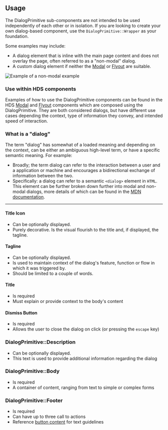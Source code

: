 ## Usage

The DialogPrimitive sub-components are not intended to be used independently of each other or in isolation. If you are looking to create your own dialog-based component, use the `DialogPrimitive::Wrapper` as your foundation.

Some examples may include:

- A dialog element that is inline with the main page content and does not overlay the page, often referred to as a "non-modal" dialog.
- A custom dialog element if neither the [Modal](/components/modal) or [Flyout](/components/flyout) are suitable.

![Example of a non-modal example](/assets/components/dialog-primitives/dialog-primitive-non-modal-example.png)

### Use within HDS components

Examples of how to use the DialogPrimitive components can be found in the HDS [Modal](/components/modal) and [Flyout](/components/flyout) components which are composed using the DialogPrimitive. They are both considered dialogs, but have different use cases depending the context, type of information they convey, and intended speed of interaction.

### What is a "dialog"

The term "dialog" has somewhat of a loaded meaning and depending on the context, can be either an ambiguous high-level term, or have a specific semantic meaning. For example:

- Broadly; the term dialog can refer to the interaction between a user and a application or machine and encourages a bidirectional exchange of information between the two.
- Specifically: a dialog can refer to a semantic `<dialog>` element in `HTML`. This element can be further broken down further into modal and non-modal dialogs, more details of which can be found in the [MDN documentation](https://developer.mozilla.org/en-US/docs/Web/HTML/Element/dialog).

---

#### Title Icon
- Can be optionally displayed.
- Purely decorative. Is the visual flourish to the title and, if displayed, the tagline.

#### Tagline
- Can be optionally displayed.
- Is used to maintain context of the dialog's feature, function or flow in which it was triggered by.
- Should be limited to a couple of words.

#### Title
- Is required
- Must explain or provide context to the body's content

#### Dismiss Button
- Is required
- Allows the user to close the dialog on click (or pressing the `escape` key)

### DialogPrimitive::Description
- Can be optionally displayed.
- This text is used to provide additional information regarding the dialog

### DialogPrimitive::Body
- Is required
- A container of content, ranging from text to simple or complex forms

### DialogPrimitive::Footer
- Is required
- Can have up to three call to actions
- Reference [button content](/components/button#content) for text guidelines